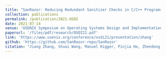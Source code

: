 ```yaml
---
title: "SanRazor: Reducing Redundant Sanitizer Checks in C/C++ Programs"
collection: publications
permalink: /publication/2021-OSDI
date: 2021-07-14
venue: 'USENIX Symposium on Operating Systems Design and Implementation'
paperurl: '/files/pdf/research/OSDI21.pdf'
link: 'https://www.usenix.org/conference/osdi21/presentation/zhang'
github: 'https://github.com/SanRazor-repo/SanRazor'
citation: "Jiang Zhang, Shuai Wang, Manuel Rigger, Pinjia He, Zhendong Su. <br><i>OSDI'21: USENIX Symposium on Operating Systems Design and Implementation</i>"
---
```


